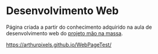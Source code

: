 # Desenvolvimento Web
Página criada a partir do conhecimento adquirido na aula de desenvolvimento web do [projeto mão na massa](https://arthurpixels.github.io/WebPageTest/).

 https://arthurpixels.github.io/WebPageTest/
